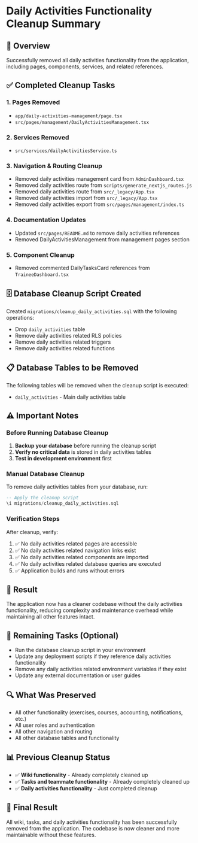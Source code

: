 # Daily Activities Functionality Cleanup Summary

## 🧹 Overview
Successfully removed all daily activities functionality from the application, including pages, components, services, and related references.

## ✅ Completed Cleanup Tasks

### 1. **Pages Removed**
- `app/daily-activities-management/page.tsx`
- `src/pages/management/DailyActivitiesManagement.tsx`

### 2. **Services Removed**
- `src/services/dailyActivitiesService.ts`

### 3. **Navigation & Routing Cleanup**
- Removed daily activities management card from `AdminDashboard.tsx`
- Removed daily activities route from `scripts/generate_nextjs_routes.js`
- Removed daily activities route from `src/_legacy/App.tsx`
- Removed daily activities import from `src/_legacy/App.tsx`
- Removed daily activities export from `src/pages/management/index.ts`

### 4. **Documentation Updates**
- Updated `src/pages/README.md` to remove daily activities references
- Removed DailyActivitiesManagement from management pages section

### 5. **Component Cleanup**
- Removed commented DailyTasksCard references from `TraineeDashboard.tsx`

## 🗄️ Database Cleanup Script Created
Created `migrations/cleanup_daily_activities.sql` with the following operations:
- Drop `daily_activities` table
- Remove daily activities related RLS policies
- Remove daily activities related triggers
- Remove daily activities related functions

## 📋 Database Tables to be Removed
The following tables will be removed when the cleanup script is executed:
- `daily_activities` - Main daily activities table

## ⚠️ Important Notes

### Before Running Database Cleanup
1. **Backup your database** before running the cleanup script
2. **Verify no critical data** is stored in daily activities tables
3. **Test in development environment** first

### Manual Database Cleanup
To remove daily activities tables from your database, run:
```sql
-- Apply the cleanup script
\i migrations/cleanup_daily_activities.sql
```

### Verification Steps
After cleanup, verify:
1. ✅ No daily activities related pages are accessible
2. ✅ No daily activities related navigation links exist
3. ✅ No daily activities related components are imported
4. ✅ No daily activities related database queries are executed
5. ✅ Application builds and runs without errors

## 🎯 Result
The application now has a cleaner codebase without the daily activities functionality, reducing complexity and maintenance overhead while maintaining all other features intact.

## 📝 Remaining Tasks (Optional)
- Run the database cleanup script in your environment
- Update any deployment scripts if they reference daily activities functionality
- Remove any daily activities related environment variables if they exist
- Update any external documentation or user guides

## 🔍 What Was Preserved
- All other functionality (exercises, courses, accounting, notifications, etc.)
- All user roles and authentication
- All other navigation and routing
- All other database tables and functionality

## 📊 Previous Cleanup Status
- ✅ **Wiki functionality** - Already completely cleaned up
- ✅ **Tasks and teammate functionality** - Already completely cleaned up
- ✅ **Daily activities functionality** - Just completed cleanup

## 🎉 Final Result
All wiki, tasks, and daily activities functionality has been successfully removed from the application. The codebase is now cleaner and more maintainable without these features. 